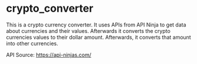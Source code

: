 # crypto_converter

This is a crypto currency converter. It uses APIs from API Ninja to get data about currencies and their values. Afterwards it converts the crypto currencies values to their dollar amount. Afterwards, it converts that amount into other currencies.

API Source: https://api-ninjas.com/
